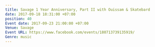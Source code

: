 ```yaml
---
title: Savage 1 Year Anniversary, Part II with Ouissam & Skatebard
date: 2017-09-18 18:31:00 +07:00
position: 40
Event date: 2017-09-23 21:00:00 +07:00
Venue: Savage
Event URL: https://www.facebook.com/events/180713739135919/
Genre: music
---
```


